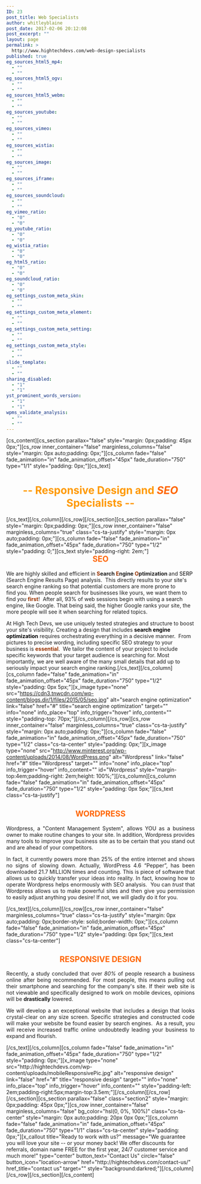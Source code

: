 ```yaml
---
ID: 23
post_title: Web Specialists
author: whitleyblaine
post_date: 2017-02-06 20:12:08
post_excerpt: ""
layout: page
permalink: >
  http://www.hightechdevs.com/web-design-specialists
published: true
eg_sources_html5_mp4:
  - ""
  - ""
eg_sources_html5_ogv:
  - ""
  - ""
eg_sources_html5_webm:
  - ""
  - ""
eg_sources_youtube:
  - ""
  - ""
eg_sources_vimeo:
  - ""
  - ""
eg_sources_wistia:
  - ""
  - ""
eg_sources_image:
  - ""
  - ""
eg_sources_iframe:
  - ""
  - ""
eg_sources_soundcloud:
  - ""
  - ""
eg_vimeo_ratio:
  - "0"
  - "0"
eg_youtube_ratio:
  - "0"
  - "0"
eg_wistia_ratio:
  - "0"
  - "0"
eg_html5_ratio:
  - "0"
  - "0"
eg_soundcloud_ratio:
  - "0"
  - "0"
eg_settings_custom_meta_skin:
  - ""
  - ""
eg_settings_custom_meta_element:
  - ""
  - ""
eg_settings_custom_meta_setting:
  - ""
  - ""
eg_settings_custom_meta_style:
  - ""
  - ""
slide_template:
  - ""
  - ""
sharing_disabled:
  - "1"
  - "1"
yst_prominent_words_version:
  - "1"
  - "1"
wpms_validate_analysis:
  - ""
  - ""
---
```

[cs_content][cs_section parallax="false" style="margin: 0px;padding: 45px 0px;"][cs_row inner_container="false" marginless_columns="false" style="margin: 0px auto;padding: 0px;"][cs_column fade="false" fade_animation="in" fade_animation_offset="45px" fade_duration="750" type="1/1" style="padding: 0px;"][cs_text]
<h1 style="text-align: center;"><span style="color: #ff9900;">-- Responsive Design and <em><strong><span style="color: #ff6600;">SEO</span></strong></em> Specialists --</span></h1>
[/cs_text][/cs_column][/cs_row][/cs_section][cs_section parallax="false" style="margin: 0px;padding: 0px;"][cs_row inner_container="false" marginless_columns="true" class="cs-ta-justify" style="margin: 0px auto;padding: 0px;"][cs_column fade="false" fade_animation="in" fade_animation_offset="45px" fade_duration="750" type="1/2" style="padding: 0;"][cs_text style="padding-right: 2em;"]
<h2 style="text-align: center; margin-top: 0;"><span style="color: #ff6600;">SEO</span></h2>
We are highly skilled and efficient in<span style="color: #000000;"> </span><strong><span style="color: #993300;">S</span>earch <span style="color: #993300;">E</span>ngine <span style="color: #993300;">O</span>ptimization </strong>and<span style="color: #000000;"> SERP</span>  (Search Engine Results Page) analysis. <span style="color: #993300;"> </span>This directly results to your site's search engine ranking so that potential customers are more prone to find you. When people search for businesses like yours, we want them to find <em>you </em><span style="color: #993300;"><strong>first</strong></span>!  After all, 93% of web sessions begin with using a search engine, like Google. That being said, the higher Google ranks your site, the more people will see it when searching for related topics.

At High Tech Devs, we use uniquely tested strategies and structure to boost your site's visibility. Creating a design that includes <strong><span style="color: #000000;">search engine optimization</span></strong> requires orchestrating everything in a decisive manner.  From pictures to precise wording, including specific SEO strategy to your business is <span style="color: #993300;"><strong>essential</strong></span>.  We tailor the content of your project to include specific keywords that your target audience is searching for. Most importantly, we are well aware of the many small details that add up to seriously impact your search engine<span style="color: #000000;"> </span>ranking.[/cs_text][/cs_column][cs_column fade="false" fade_animation="in" fade_animation_offset="45px" fade_duration="750" type="1/2" style="padding: 0px 5px;"][x_image type="none" src="https://cdn3.tnwcdn.com/wp-content/blogs.dir/1/files/2015/05/seo.jpg" alt="search engine optimization" link="false" href="#" title="search engine optimization" target="" info="none" info_place="top" info_trigger="hover" info_content="" style="padding-top: 70px;"][/cs_column][/cs_row][cs_row inner_container="false" marginless_columns="true" class="cs-ta-justify" style="margin: 0px auto;padding: 0px;"][cs_column fade="false" fade_animation="in" fade_animation_offset="45px" fade_duration="750" type="1/2" class="cs-ta-center" style="padding: 0px;"][x_image type="none" src="http://www.minterest.org/wp-content/uploads/2014/08/WordPress.png" alt="Wordpress" link="false" href="#" title="Wordpress" target="" info="none" info_place="top" info_trigger="hover" info_content="" id="Wordpress" style="margin-top:4em;padding-right: 2em;height: 100%;"][/cs_column][cs_column fade="false" fade_animation="in" fade_animation_offset="45px" fade_duration="750" type="1/2" style="padding: 0px 5px;"][cs_text class="cs-ta-justify"]
<h2 style="text-align: center;"><span style="color: #ff6600;">WORDPRESS</span></h2>
<p style="text-align: justify;">Wordpress, a "Content Management System", allows YOU as a business owner to make routine changes to your site. In addition, Wordpress provides many tools to improve your business site as to be certain that you stand out and are ahead of your competitors.</p>
<p style="text-align: justify;">In fact, it currently powers more than 25% of the entire internet and shows no signs of slowing down. Actually, WordPress 4.6 “Pepper”, has been downloaded 21.7 MILLION times and counting. This is piece of software that allows us to quickly transfer your ideas into reality. In fact, knowing how to operate Wordpress helps enormously with SEO analysis.  You can <em>trust</em> that Wordpress allows us to make powerful sites and then give you permission to easily adjust anything you desire! If not, we will gladly do it for you.</p>
[/cs_text][/cs_column][/cs_row][cs_row inner_container="false" marginless_columns="true" class="cs-ta-justify" style="margin: 0px auto;padding: 0px;border-style: solid;border-width: 0px;"][cs_column fade="false" fade_animation="in" fade_animation_offset="45px" fade_duration="750" type="1/2" style="padding: 0px 5px;"][cs_text class="cs-ta-center"]
<h2 style="text-align: center;"><span style="color: #ff6600;"><strong>RESPONSIVE DESIGN</strong></span></h2>
<p style="text-align: justify;">Recently, a study concluded that over <em>80%</em> of people research a business online after being recommended. For most people, this means pulling out their smartphone and searching for the company's site. If their web site is not viewable and specifically designed to work on mobile devices, opinions will be <strong>drastically</strong> lowered.</p>
<p style="text-align: justify;">We will develop a an exceptional website that includes a design that looks crystal-clear on any size screen. Specific strategies and constructed code will make your website be found easier by search engines.  As a result, you will receive increased traffic online undoubtedly leading your business to expand and flourish.</p>
[/cs_text][/cs_column][cs_column fade="false" fade_animation="in" fade_animation_offset="45px" fade_duration="750" type="1/2" style="padding: 0px;"][x_image type="none" src="http://hightechdevs.com/wp-content/uploads/mobileResponsivePic.jpg" alt="responsive design" link="false" href="#" title="responsive design" target="" info="none" info_place="top" info_trigger="hover" info_content="" style="padding-left: 2em;padding-right:5px;margin-top:3.5em;"][/cs_column][/cs_row][/cs_section][cs_section parallax="false" class="section2" style="margin: 0px;padding: 45px 0px;"][cs_row inner_container="false" marginless_columns="false" bg_color="hsl(0, 0%, 100%)" class="cs-ta-center" style="margin: 0px auto;padding: 20px 0px 0px;"][cs_column fade="false" fade_animation="in" fade_animation_offset="45px" fade_duration="750" type="1/1" class="cs-ta-center" style="padding: 0px;"][x_callout title="Ready to work with us?" message="We guarantee you will love your site -- or your money back!
We offer discounts for referrals, domain name FREE for the first year, 24/7 customer service and much more!" type="center" button_text="Contact Us" circle="false" button_icon="location-arrow" href="http://hightechdevs.com/contact-us/" href_title="contact us" target="" style="background:darkred;"][/cs_column][/cs_row][/cs_section][/cs_content]